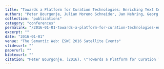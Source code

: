 ```yaml
---
title: "Towards a Platform for Curation Technologies: Enriching Text Collections with a Semantic-Web Layer"
authors: "Peter Bourgonje, Julian Moreno Schneider, Jan Nehring, Georg Rehm, Felix Sasaki and Ankit Srivastava"
collection: "publications"
category: "conferences"
permalink: "/2016-01-01-towards-a-platform-for-curation-technologies-enriching-text-collections-with-a-semantic-web-layer"
excerpt: ""
date: "2016-01-01"
venue: "The Semantic Web: ESWC 2016 Satellite Events"
slidesurl: ""
paperurl: ""
bibtexurl: ""
citation: "Peter Bourgonje. (2016). \"Towards a Platform for Curation Technologies: Enriching Text Collections with a Semantic-Web Layer.\" *The Semantic Web: ESWC 2016 Satellite Events*."
---
```


